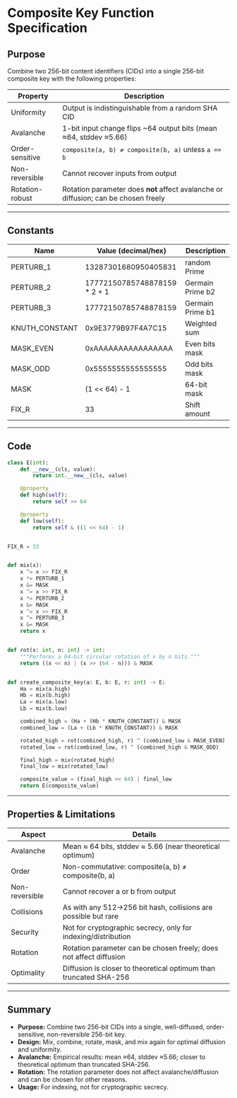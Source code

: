 # Composite Key Function Specification

## Purpose

Combine two 256-bit content identifiers (CIDs) into a single 256-bit composite key with the following properties:

| Property           | Description                                                                 |
|--------------------|-----------------------------------------------------------------------------|
| Uniformity         | Output is indistinguishable from a random SHA CID                       |
| Avalanche          | 1-bit input change flips ~64 output bits (mean ≈64, stddev ≈5.66)           |
| Order-sensitive    | `composite(a, b) ≠ composite(b, a)` unless `a == b`                         |
| Non-reversible     | Cannot recover inputs from output                                           |
| Rotation-robust    | Rotation parameter does **not** affect avalanche or diffusion; can be chosen freely |

---

## Constants

| Name            | Value (decimal/hex)                | Description                    |
|-----------------|------------------------------------|--------------------------------|
| PERTURB_1       | 13287301680950405831               | random Prime                   |
| PERTURB_2       | 17772150785748878159 * 2 + 1       | Germain Prime b2               |
| PERTURB_3       | 17772150785748878159               | Germain Prime b1               |
| KNUTH_CONSTANT  | 0x9E3779B97F4A7C15                 | Weighted sum                   |
| MASK_EVEN       | 0xAAAAAAAAAAAAAAAA                 | Even bits mask                 |
| MASK_ODD        | 0x5555555555555555                 | Odd bits mask                  |
| MASK            | (1 << 64) - 1                      | 64-bit mask                    |
| FIX_R           | 33                                 | Shift amount                   |

---

## Code

```python
class E(int):
    def __new__(cls, value):
        return int.__new__(cls, value)

    @property
    def high(self):
        return self >> 64

    @property
    def low(self):
        return self & ((1 << 64) - 1)


FIX_R = 33


def mix(x):
    x ^= x >> FIX_R
    x *= PERTURB_1
    x &= MASK
    x ^= x >> FIX_R
    x *= PERTURB_2
    x &= MASK
    x ^= x >> FIX_R
    x ^= PERTURB_3
    x &= MASK
    return x


def rot(x: int, n: int) -> int:
    """Performs a 64-bit circular rotation of x by n bits."""
    return ((x << n) | (x >> (64 - n))) & MASK


def create_composite_key(a: E, b: E, r: int) -> E:
    Ha = mix(a.high)
    Hb = mix(b.high)
    La = mix(a.low)
    Lb = mix(b.low)

    combined_high = (Ha + (Hb * KNUTH_CONSTANT)) & MASK
    combined_low = (La + (Lb * KNUTH_CONSTANT)) & MASK

    rotated_high = rot(combined_high, r) ^ (combined_low & MASK_EVEN)
    rotated_low = rot(combined_low, r) ^ (combined_high & MASK_ODD)

    final_high = mix(rotated_high)
    final_low = mix(rotated_low)

    composite_value = (final_high << 64) | final_low
    return E(composite_value)

```



---

## Properties & Limitations

| Aspect         | Details                                                                 |
|----------------|------------------------------------------------------------------------|
| Avalanche      | Mean ≈ 64 bits, stddev ≈ 5.66 (near theoretical optimum)               |
| Order          | Non-commutative: composite(a, b) ≠ composite(b, a)                     |
| Non-reversible | Cannot recover a or b from output                                      |
| Collisions     | As with any 512→256 bit hash, collisions are possible but rare         |
| Security       | Not for cryptographic secrecy, only for indexing/distribution          |
| Rotation       | Rotation parameter can be chosen freely; does not affect diffusion     |
| Optimality     | Diffusion is closer to theoretical optimum than truncated SHA-256      |

---

## Summary

- **Purpose:** Combine two 256-bit CIDs into a single, well-diffused, order-sensitive, non-reversible 256-bit key.
- **Design:** Mix, combine, rotate, mask, and mix again for optimal diffusion and uniformity.
- **Avalanche:** Empirical results: mean ≈64, stddev ≈5.66; closer to theoretical optimum than truncated SHA-256.
- **Rotation:** The rotation parameter does not affect avalanche/diffusion and can be chosen for other reasons.
- **Usage:** For indexing, not for cryptographic secrecy.